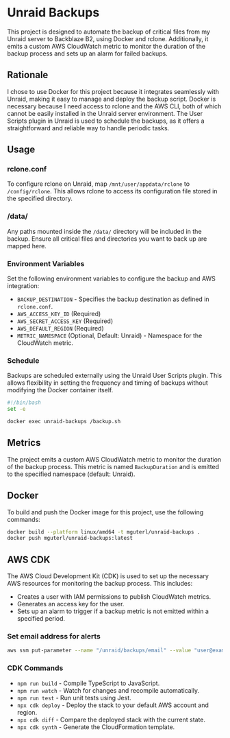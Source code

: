 # Unraid Backups

This project is designed to automate the backup of critical files from my Unraid server to Backblaze B2, using Docker and rclone. Additionally, it emits a custom AWS CloudWatch metric to monitor the duration of the backup process and sets up an alarm for failed backups.

## Rationale

I chose to use Docker for this project because it integrates seamlessly with Unraid, making it easy to manage and deploy the backup script. Docker is necessary because I need access to rclone and the AWS CLI, both of which cannot be easily installed in the Unraid server environment. The User Scripts plugin in Unraid is used to schedule the backups, as it offers a straightforward and reliable way to handle periodic tasks.

## Usage

### rclone.conf

To configure rclone on Unraid, map `/mnt/user/appdata/rclone` to `/config/rclone`. This allows rclone to access its configuration file stored in the specified directory.

### /data/

Any paths mounted inside the `/data/` directory will be included in the backup. Ensure all critical files and directories you want to back up are mapped here.

### Environment Variables

Set the following environment variables to configure the backup and AWS integration:

- `BACKUP_DESTINATION` - Specifies the backup destination as defined in `rclone.conf`.
- `AWS_ACCESS_KEY_ID` (Required)
- `AWS_SECRET_ACCESS_KEY` (Required)
- `AWS_DEFAULT_REGION` (Required)
- `METRIC_NAMESPACE` (Optional, Default: Unraid) - Namespace for the CloudWatch metric.

### Schedule

Backups are scheduled externally using the Unraid User Scripts plugin. This allows flexibility in setting the frequency and timing of backups without modifying the Docker container itself.

```bash
#!/bin/bash
set -e

docker exec unraid-backups /backup.sh
```

## Metrics

The project emits a custom AWS CloudWatch metric to monitor the duration of the backup process. This metric is named `BackupDuration` and is emitted to the specified namespace (default: Unraid).

## Docker

To build and push the Docker image for this project, use the following commands:

```bash
docker build --platform linux/amd64 -t mguterl/unraid-backups .
docker push mguterl/unraid-backups:latest
```

## AWS CDK

The AWS Cloud Development Kit (CDK) is used to set up the necessary AWS resources for monitoring the backup process. This includes:

- Creates a user with IAM permissions to publish CloudWatch metrics.
- Generates an access key for the user.
- Sets up an alarm to trigger if a backup metric is not emitted within a specified period.

### Set email address for alerts

```bash
aws ssm put-parameter --name "/unraid/backups/email" --value "user@example.com" --type String
```

### CDK Commands

- `npm run build` - Compile TypeScript to JavaScript.
- `npm run watch` - Watch for changes and recompile automatically.
- `npm run test` - Run unit tests using Jest.
- `npx cdk deploy` - Deploy the stack to your default AWS account and region.
- `npx cdk diff` - Compare the deployed stack with the current state.
- `npx cdk synth` - Generate the CloudFormation template.
